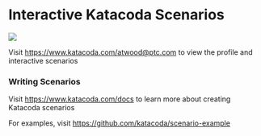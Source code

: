 # Interactive Katacoda Scenarios

[![](http://shields.katacoda.com/katacoda/atwood@ptc.com/count.svg)](https://www.katacoda.com/atwood@ptc.com "Get your profile on Katacoda.com")

Visit https://www.katacoda.com/atwood@ptc.com to view the profile and interactive scenarios

### Writing Scenarios
Visit https://www.katacoda.com/docs to learn more about creating Katacoda scenarios

For examples, visit https://github.com/katacoda/scenario-example
